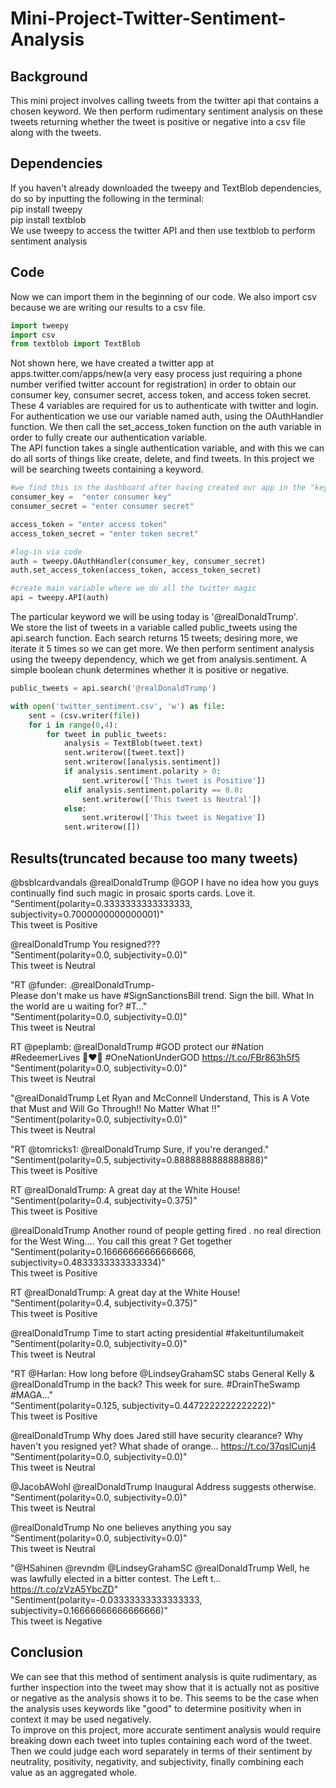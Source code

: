 # Mini-Project-Twitter-Sentiment-Analysis

## Background

This mini project involves calling tweets from the twitter api that contains a chosen keyword. We then perform rudimentary sentiment analysis on these tweets returning whether the tweet is positive or negative into a csv file along with the tweets.  

## Dependencies
If you haven't already downloaded the tweepy and TextBlob dependencies, do so by inputting the following in the terminal:  
pip install tweepy  
pip install textblob  
We use tweepy to access the twitter API and then use textblob to perform sentiment analysis

## Code
Now we can import them in the beginning of our code. We also import csv because we are writing our results to a csv file.  
```python
import tweepy
import csv
from textblob import TextBlob
```  
Not shown here, we have created a twitter app at apps.twitter.com/apps/new(a very easy process just requiring a phone number verified twitter account for registration) in order to obtain our consumer key, consumer secret, access token, and access token secret. These 4 variables are required for us to authenticate with twitter and login. For authentication we use our variable named auth, using the OAuthHandler function. We then call the set_access_token function on the auth variable in order to fully create our authentication variable.  
The API function takes a single authentication variable, and with this we can do all sorts of things like create, delete, and find tweets. In this project we will be searching tweets containing a keyword.
```python 
#we find this in the dashboard after having created our app in the "keys and tokens" tab
consumer_key = 	"enter consumer key"
consumer_secret = "enter consumer secret"

access_token = "enter access token"
access_token_secret = "enter token secret"

#log-in via code
auth = tweepy.OAuthHandler(consumer_key, consumer_secret)
auth.set_access_token(access_token, access_token_secret)

#create main variable where we do all the twitter magic
api = tweepy.API(auth)
```  
The particular keyword we will be using today is '@realDonaldTrump'.  
We store the list of tweets in a variable called public_tweets using the api.search function. Each search returns 15 tweets; desiring more, we iterate it 5 times so we can get more. We then perform sentiment analysis using the tweepy dependency, which we get from analysis.sentiment. A simple boolean chunk determines whether it is positive or negative.
```python
public_tweets = api.search('@realDonaldTrump')

with open('twitter_sentiment.csv', 'w') as file:
	sent = (csv.writer(file))
	for i in range(0,4):
		for tweet in public_tweets:
			analysis = TextBlob(tweet.text)
			sent.writerow([tweet.text])
			sent.writerow([analysis.sentiment])
			if analysis.sentiment.polarity > 0:
				sent.writerow(['This tweet is Positive'])
			elif analysis.sentiment.polarity == 0.0:
				sent.writerow(['This tweet is Neutral'])
			else:
				sent.writerow(['This tweet is Negative'])
			sent.writerow([])
```
## Results(truncated because too many tweets)
@bsblcardvandals @realDonaldTrump @GOP I have no idea how you guys continually find such magic in prosaic sports cards. Love it.  
"Sentiment(polarity=0.3333333333333333, subjectivity=0.7000000000000001)"  
This tweet is Positive

@realDonaldTrump You resigned???  
"Sentiment(polarity=0.0, subjectivity=0.0)"  
This tweet is Neutral

"RT @funder: .@realDonaldTrump-  
Please don't make us have #SignSanctionsBill trend. Sign the bill. What In the world are u waiting for?
#T…"  
"Sentiment(polarity=0.0, subjectivity=0.0)"  
This tweet is Neutral  

RT @peplamb: @realDonaldTrump #GOD protect our #Nation #RedeemerLives 🙏❤️💖 #OneNationUnderGOD https://t.co/FBr863h5f5  
"Sentiment(polarity=0.0, subjectivity=0.0)"  
This tweet is Neutral  

"@realDonaldTrump Let Ryan and McConnell Understand, This is A Vote that Must and Will Go Through!! No Matter What !!"  
"Sentiment(polarity=0.0, subjectivity=0.0)"  
This tweet is Neutral  

"RT @tomricks1: @realDonaldTrump Sure, if you're deranged."  
"Sentiment(polarity=0.5, subjectivity=0.8888888888888888)"  
This tweet is Positive

RT @realDonaldTrump: A great day at the White House!  
"Sentiment(polarity=0.4, subjectivity=0.375)"  
This tweet is Positive

@realDonaldTrump Another round of people getting fired . no real direction for the West Wing.... You call this great ? Get together  
"Sentiment(polarity=0.16666666666666666, subjectivity=0.4833333333333334)"  
This tweet is Positive

RT @realDonaldTrump: A great day at the White House!  
"Sentiment(polarity=0.4, subjectivity=0.375)"  
This tweet is Positive

@realDonaldTrump Time to start acting presidential #fakeituntilumakeit  
"Sentiment(polarity=0.0, subjectivity=0.0)"  
This tweet is Neutral

"RT @Harlan: How long before @LindseyGrahamSC stabs General Kelly &amp; @realDonaldTrump in the back?
This week for sure.
#DrainTheSwamp #MAGA…"  
"Sentiment(polarity=0.125, subjectivity=0.4472222222222222)"  
This tweet is Positive

@realDonaldTrump Why does Jared still have security clearance? Why haven't you resigned yet?  What shade of orange… https://t.co/37qslCunj4  
"Sentiment(polarity=0.0, subjectivity=0.0)"  
This tweet is Neutral

@JacobAWohl @realDonaldTrump Inaugural Address suggests otherwise.  
"Sentiment(polarity=0.0, subjectivity=0.0)"  
This tweet is Neutral

@realDonaldTrump No one believes anything you say  
"Sentiment(polarity=0.0, subjectivity=0.0)"  
This tweet is Neutral

"@HSahinen @revndm @LindseyGrahamSC @realDonaldTrump Well,  he was lawfully elected in a bitter contest.  The Left t… https://t.co/zVzA5YbcZD"  
"Sentiment(polarity=-0.03333333333333333, subjectivity=0.16666666666666666)"  
This tweet is Negative

## Conclusion
We can see that this method of sentiment analysis is quite rudimentary, as further inspection into the tweet may show that it is actually not as positive or negative as the analysis shows it to be. This seems to be the case when the analysis uses keywords like "good" to determine positivity when in context it may be used negatively.  
To improve on this project, more accurate sentiment analysis would require breaking down each tweet into tuples containing each word of the tweet. Then we could judge each word separately in terms of their sentiment by neutrality, positivity, negativity, and subjectivity, finally combining each value as an aggregated whole.  
